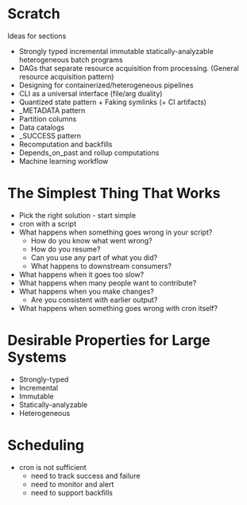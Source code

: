 # Scratch

Ideas for sections

* Strongly typed incremental immutable statically-analyzable heterogeneous batch programs
* DAGs that separate resource acquisition from processing. \(General resource acquisition pattern\)
* Designing for containerized/heterogeneous pipelines
* CLI as a universal interface \(file/arg duality\)
* Quantized state pattern + Faking symlinks \(+ CI artifacts\)
* \_METADATA pattern
* Partition columns
* Data catalogs
* \_SUCCESS pattern
* Recomputation and backfills
* Depends\_on\_past and rollup computations
* Machine learning workflow


# The Simplest Thing That Works

* Pick the right solution - start simple
* cron with a script
* What happens when something goes wrong in your script?
    * How do you know what went wrong?
    * How do you resume?
    * Can you use any part of what you did?
    * What happens to downstream consumers?
* What happens when it goes too slow?
* What happens when many people want to contribute?
* What happens when you make changes?
    * Are you consistent with earlier output?
* What happens when something goes wrong with cron itself?

# Desirable Properties for Large Systems

* Strongly-typed
* Incremental
* Immutable
* Statically-analyzable
* Heterogeneous

# Scheduling

* cron is not sufficient
    * need to track success and failure
    * need to monitor and alert
    * need to support backfills
